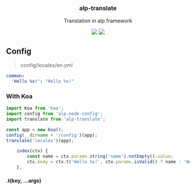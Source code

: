 <h3 align="center">
  alp-translate
</h3>

<p align="center">
  Translation in alp framework
</p>

<p align="center">
  <a href="https://npmjs.org/package/alp-translate"><img src="https://img.shields.io/npm/v/alp-translate.svg?style=flat-square"></a>
  <a href="https://david-dm.org/christophehurpeau/alp?path=packages/alp-translate"><img src="https://david-dm.org/christophehurpeau/alp.svg?path=packages/alp-translate?style=flat-square"></a>
</p>

## Config

> config/locales/en.yml

```yaml
common:
  'Hello %s!': "Hello %s!"

```

### With Koa

```js
import Koa from 'koa';
import config from 'alp-node-config';
import translate from 'alp-translate';

const app = new Koa();
config(__dirname + '/config')(app);
translate('locales')(app);
```

```js
    index(ctx) {
        const name = ctx.params.string('name').notEmpty().value;
        ctx.body = ctx.t('Hello %s!', ctx.params.isValid() ? name : 'World');
    },
```

#### .t(key, ...args)
